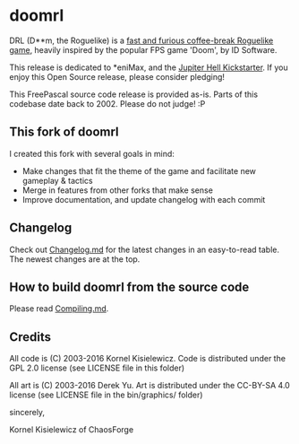 # doomrl

DRL (D\*\*m, the Roguelike) is a [fast and furious coffee-break Roguelike game](http://drl.chaosforge.org/), heavily inspired by the popular FPS game 'Doom', by ID Software.

This release is dedicated to \*eniMax, and the [Jupiter Hell Kickstarter](https://www.kickstarter.com/projects/2020043306/jupiter-hell-a-modern-turn-based-sci-fi-roguelike). If you enjoy this Open Source release, please consider pledging!

This FreePascal source code release is provided as-is. Parts of this codebase date back to 2002. Please do not judge! :P 

## This fork of doomrl
I created this fork with several goals in mind:
* Make changes that fit the theme of the game and facilitate new gameplay & tactics
* Merge in features from other forks that make sense
* Improve documentation, and update changelog with each commit

## Changelog
Check out [Changelog.md](https://github.com/MattAmmann/doomrl/doc/Changelog.md) for the latest changes in an easy-to-read table. The newest changes are at the top.

## How to build doomrl from the source code
Please read [Compiling.md](https://github.com/MattAmmann/doomrl/doc/Compiling.md). 

## Credits
All code is (C) 2003-2016 Kornel Kisielewicz.
Code is distributed under the GPL 2.0 license (see LICENSE file in this folder)

All art is (C) 2003-2016 Derek Yu.
Art is distributed under the CC-BY-SA 4.0 license (see LICENSE file in the bin/graphics/ folder)

sincerely,

Kornel Kisielewicz of ChaosForge
